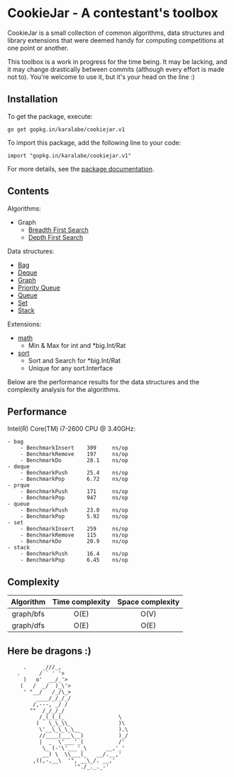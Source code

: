   CookieJar - A contestant's toolbox
======================================

CookieJar is a small collection of common algorithms, data structures and library extensions that were deemed handy for computing competitions at one point or another.

This toolbox is a work in progress for the time being. It may be lacking, and it may change drastically between commits (although every effort is made not to). You're welcome to use it, but it's your head on the line :)

  Installation
----------------

To get the package, execute:

    go get gopkg.in/karalabe/cookiejar.v1

To import this package, add the following line to your code:

    import "gopkg.in/karalabe/cookiejar.v1"

For more details, see the [package documentation](http://godoc.org/gopkg.in/karalabe/cookiejar.v1).

  Contents
------------

Algorithms:
 - Graph
     - [Breadth First Search](http://godoc.org/gopkg.in/karalabe/cookiejar.v1/graph/bfs)
     - [Depth First Search](http://godoc.org/gopkg.in/karalabe/cookiejar.v1/graph/dfs)

Data structures:
 - [Bag](http://godoc.org/gopkg.in/karalabe/cookiejar.v1/collections/bag)
 - [Deque](http://godoc.org/gopkg.in/karalabe/cookiejar.v1/collections/deque)
 - [Graph](http://godoc.org/gopkg.in/karalabe/cookiejar.v1/graph)
 - [Priority Queue](http://godoc.org/gopkg.in/karalabe/cookiejar.v1/collections/prque)
 - [Queue](http://godoc.org/gopkg.in/karalabe/cookiejar.v1/collections/queue)
 - [Set](http://godoc.org/gopkg.in/karalabe/cookiejar.v1/collections/set)
 - [Stack](http://godoc.org/gopkg.in/karalabe/cookiejar.v1/collections/stack)
 
Extensions:
 - [math](http://godoc.org/gopkg.in/karalabe/cookiejar.v1/exts/mathext)
     - Min & Max for int and *big.Int/Rat
 - [sort](http://godoc.org/gopkg.in/karalabe/cookiejar.v1/exts/sortext)
     - Sort and Search for *big.Int/Rat
     - Unique for any sort.Interface
 
Below are the performance results for the data structures and the complexity analysis for the algorithms.

  Performance
---------------

Intel(R) Core(TM) i7-2600 CPU @ 3.40GHz:
```
- bag
    - BenchmarkInsert    309     ns/op
    - BenchmarkRemove    197     ns/op
    - BenchmarkDo        28.1    ns/op
- deque
    - BenchmarkPush      25.4    ns/op
    - BenchmarkPop       6.72    ns/op
- prque
    - BenchmarkPush      171     ns/op
    - BenchmarkPop       947     ns/op
- queue
    - BenchmarkPush      23.0    ns/op
    - BenchmarkPop       5.92    ns/op
- set
    - BenchmarkInsert    259     ns/op
    - BenchmarkRemove    115     ns/op
    - BenchmarkDo        20.9    ns/op
- stack
    - BenchmarkPush      16.4    ns/op
    - BenchmarkPop       6.45    ns/op
```

  Complexity
--------------

| Algorithm | Time complexity | Space complexity |
|:---------:|:---------------:|:----------------:|
| graph/bfs | O(E)            | O(V)             |
| graph/dfs | O(E)            | O(E)             |

  Here be dragons :)
----------------------

```
     .     _///_,
   .      / ` ' '>
     )   o'  __/_'>
    (   /  _/  )_\'>
     ' "__/   /_/\_>
         ____/_/_/_/
        /,---, _/ /
       ""  /_/_/_/
          /_(_(_(_                 \
         (   \_\_\\_               )\
          \'__\_\_\_\__            ).\
          //____|___\__)           )_/
          |  _  \'___'_(           /'
           \_ (-'\'___'_\      __,'_'
           __) \  \\___(_   __/.__,'
        ,((,-,__\  '", __\_/. __,'
                     '"./_._._-'
```
